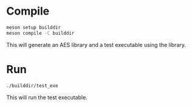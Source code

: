 # Compile

```sh
meson setup builddir
meson compile -C builddir
```

This will generate an AES library and a test executable using the library.

# Run

```sh
./builddir/test_exe
```

This will run the test executable.

